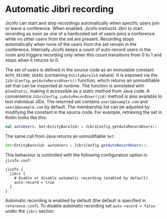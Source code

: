 # Automatic Jibri recording

Jicofo can start and stop recordings automatically when specific users join or
leave a conference. When enabled, Jicofo instructs Jibri to start recording as
soon as one of a hardcoded set of users joins a conference while no other users
from the set are present. Recording stops automatically when none of the users
from the set remain in the conference. Internally Jicofo keeps a count of
auto-record users in the room and triggers recording only when this count
transitions from 0 to 1 and stops when it returns to 0.

The set of users is defined in the source code as an immutable constant
`AUTO_RECORD_USERS` (containing `EntityBareJid` values). It is exposed via the
`JibriConfig.getAutoRecordUsers()` function, which returns an unmodifiable set
that can be inspected at runtime. The function is annotated with `@JvmStatic`,
making it accessible as a static method from Java code. A convenience
`JibriConfig.isAutoRecordUser(jid)` method is also available to test individual
JIDs. The returned set contains `user1@example.com` and `user2@example.com` by
default. The membership list can be adjusted by modifying the constant in the
source code. For example, retrieving the set in Kotlin looks like this:

```kotlin
val autoUsers: Set<EntityBareJid> = JibriConfig.getAutoRecordUsers()
```

The same call from Java returns an unmodifiable `Set`:

```java
Set<EntityBareJid> autoUsers = JibriConfig.getAutoRecordUsers();
```

This behaviour is controlled with the following configuration option in
`jicofo.conf`:

```
jicofo {
  jibri {
    # Enable or disable automatic recording (enabled by default)
    auto-record = true
  }
}
```

Automatic recording is enabled by default (the default is specified in
`reference.conf`). To disable automatic recording set `auto-record = false`
under the `jibri` section.
